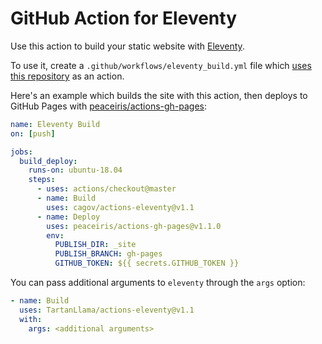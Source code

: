# GitHub Action for Eleventy

Use this action to build your static website with [Eleventy](https://www.11ty.io/).

To use it, create a `.github/workflows/eleventy_build.yml` file which [uses this repository](https://help.github.com/en/articles/workflow-syntax-for-github-actions#jobsjob_idsteps) as an action.

Here's an example which builds the site with this action, then deploys to GitHub Pages with [peaceiris/actions-gh-pages](https://github.com/peaceiris/actions-gh-pages):

```yaml
name: Eleventy Build
on: [push]

jobs:
  build_deploy:
    runs-on: ubuntu-18.04
    steps:
      - uses: actions/checkout@master
      - name: Build
        uses: cagov/actions-eleventy@v1.1
      - name: Deploy
        uses: peaceiris/actions-gh-pages@v1.1.0
        env:
          PUBLISH_DIR: _site 
          PUBLISH_BRANCH: gh-pages
          GITHUB_TOKEN: ${{ secrets.GITHUB_TOKEN }}
```

You can pass additional arguments to `eleventy` through the `args` option:

```yaml
- name: Build
  uses: TartanLlama/actions-eleventy@v1.1
  with:
    args: <additional arguments>
```
